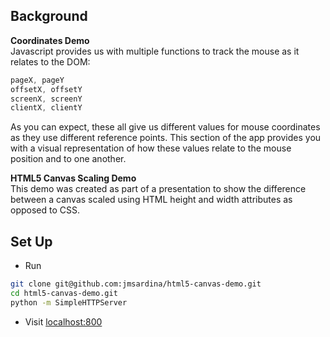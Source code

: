 Background
----
__Coordinates Demo__<br>
Javascript provides us with multiple functions to track the mouse as it relates to the DOM:
```javascript
pageX, pageY
offsetX, offsetY
screenX, screenY
clientX, clientY
```
As you can expect, these all give us different values for mouse coordinates as they use different reference points.
This section of the app provides you with a visual representation of how these values relate to the mouse position and to one another.

__HTML5 Canvas Scaling Demo__<br>
This demo was created as part of a presentation to show the difference between a canvas scaled using HTML height and width
attributes as opposed to CSS.

Set Up
---
- Run 
```bash
git clone git@github.com:jmsardina/html5-canvas-demo.git
cd html5-canvas-demo.git
python -m SimpleHTTPServer
```
- Visit [localhost:800](http://localhost:8000/)
